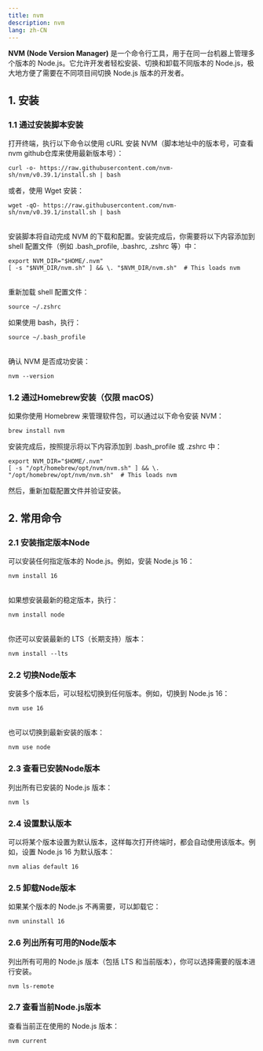 ```yaml
---
title: nvm
description: nvm
lang: zh-CN
---
```


**NVM (Node Version Manager)** 是一个命令行工具，用于在同一台机器上管理多个版本的 Node.js。它允许开发者轻松安装、切换和卸载不同版本的 Node.js，极大地方便了需要在不同项目间切换 Node.js 版本的开发者。

## 1. 安装

### 1.1 通过安装脚本安装

打开终端，执行以下命令以使用 cURL 安装 NVM（脚本地址中的版本号，可查看nvm github仓库来使用最新版本号）：

```
curl -o- https://raw.githubusercontent.com/nvm-sh/nvm/v0.39.1/install.sh | bash
```

或者，使用 Wget 安装：

```
wget -qO- https://raw.githubusercontent.com/nvm-sh/nvm/v0.39.1/install.sh | bash
```

<br/>
安装脚本将自动完成 NVM 的下载和配置。安装完成后，你需要将以下内容添加到 shell 配置文件（例如 .bash_profile, .bashrc, .zshrc 等）中：

```
export NVM_DIR="$HOME/.nvm"
[ -s "$NVM_DIR/nvm.sh" ] && \. "$NVM_DIR/nvm.sh"  # This loads nvm
```

<br/>
重新加载 shell 配置文件：

```
source ~/.zshrc
```

如果使用 bash，执行：

```
source ~/.bash_profile
```

<br/>
确认 NVM 是否成功安装：

```
nvm --version
```


### 1.2 通过Homebrew安装（仅限 macOS）
如果你使用 Homebrew 来管理软件包，可以通过以下命令安装 NVM：

```
brew install nvm
```

安装完成后，按照提示将以下内容添加到 .bash_profile 或 .zshrc 中：

```
export NVM_DIR="$HOME/.nvm"
[ -s "/opt/homebrew/opt/nvm/nvm.sh" ] && \. "/opt/homebrew/opt/nvm/nvm.sh"  # This loads nvm
```

然后，重新加载配置文件并验证安装。

## 2. 常用命令

### 2.1 安装指定版本Node

可以安装任何指定版本的 Node.js。例如，安装 Node.js 16：

```
nvm install 16
```

<br/>
如果想安装最新的稳定版本，执行：

```
nvm install node
```

<br/>
你还可以安装最新的 LTS（长期支持）版本：

```
nvm install --lts
```

### 2.2 切换Node版本

安装多个版本后，可以轻松切换到任何版本。例如，切换到 Node.js 16：

```
nvm use 16
```

<br/>
也可以切换到最新安装的版本：

```
nvm use node
```

### 2.3 查看已安装Node版本
   
列出所有已安装的 Node.js 版本：

```
nvm ls
```

### 2.4 设置默认版本

可以将某个版本设置为默认版本，这样每次打开终端时，都会自动使用该版本。例如，设置 Node.js 16 为默认版本：

```
nvm alias default 16
```

### 2.5 卸载Node版本
   
如果某个版本的 Node.js 不再需要，可以卸载它：

```
nvm uninstall 16
```

### 2.6 列出所有可用的Node版本

列出所有可用的 Node.js 版本（包括 LTS 和当前版本），你可以选择需要的版本进行安装。

```
nvm ls-remote
```

### 2.7 查看当前Node.js版本
   
查看当前正在使用的 Node.js 版本：

```
nvm current
```

